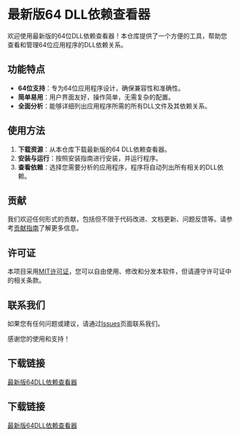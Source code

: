 # 最新版64 DLL依赖查看器

欢迎使用最新版的64位DLL依赖查看器！本仓库提供了一个方便的工具，帮助您查看和管理64位应用程序的DLL依赖关系。

## 功能特点

- **64位支持**：专为64位应用程序设计，确保兼容性和准确性。
- **简单易用**：用户界面友好，操作简单，无需复杂的配置。
- **全面分析**：能够详细列出应用程序所需的所有DLL文件及其依赖关系。

## 使用方法

1. **下载资源**：从本仓库下载最新版的64 DLL依赖查看器。
2. **安装与运行**：按照安装指南进行安装，并运行程序。
3. **查看依赖**：选择您需要分析的应用程序，程序将自动列出所有相关的DLL依赖。

## 贡献

我们欢迎任何形式的贡献，包括但不限于代码改进、文档更新、问题反馈等。请参考[贡献指南](CONTRIBUTING.md)了解更多信息。

## 许可证

本项目采用[MIT许可证](LICENSE)，您可以自由使用、修改和分发本软件，但请遵守许可证中的相关条款。

## 联系我们

如果您有任何问题或建议，请通过[Issues](https://github.com/your-repo/issues)页面联系我们。

感谢您的使用和支持！

## 下载链接

[最新版64DLL依赖查看器](https://pan.quark.cn/s/c448ca63aba2)

## 下载链接

[最新版64DLL依赖查看器](https://pan.quark.cn/s/e792427743b0)